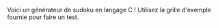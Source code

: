 Voici un générateur de sudoku en langage C !
Utilisez la grille d'exemple fournie pour faire un test.

